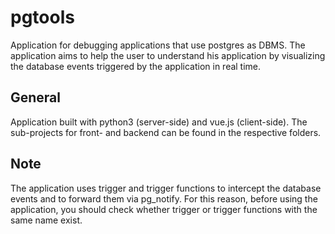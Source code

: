 # pgtools

Application for debugging applications that use postgres as DBMS.
The application aims to help the user to understand his application by visualizing the database events triggered by the application in real time.

## General
Application built with python3 (server-side) and vue.js (client-side).
The sub-projects for front- and backend can be found in the respective folders.

## Note
The application uses trigger and trigger functions to intercept the database events and to forward them via pg_notify. For this reason, before using the application, you should check whether trigger or trigger functions with the same name exist.